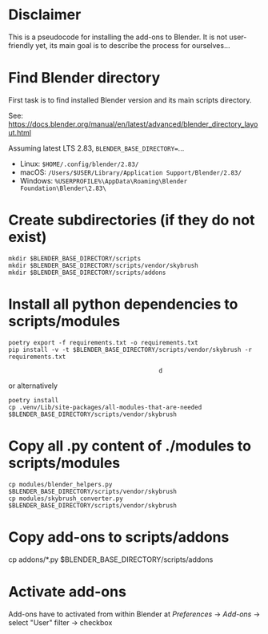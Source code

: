 # Disclaimer

This is a pseudocode for installing the add-ons to Blender.
It is not user-friendly yet, its main goal is to describe the process for ourselves...

# Find Blender directory

First task is to find installed Blender version and its main scripts directory.

See: https://docs.blender.org/manual/en/latest/advanced/blender_directory_layout.html

Assuming latest LTS 2.83, `BLENDER_BASE_DIRECTORY=`...

 * Linux: `$HOME/.config/blender/2.83/`
 * macOS: `/Users/$USER/Library/Application Support/Blender/2.83/`
 * Windows: `%USERPROFILE%\AppData\Roaming\Blender Foundation\Blender\2.83\`

# Create subdirectories (if they do not exist)

```
mkdir $BLENDER_BASE_DIRECTORY/scripts
mkdir $BLENDER_BASE_DIRECTORY/scripts/vendor/skybrush
mkdir $BLENDER_BASE_DIRECTORY/scripts/addons
```

# Install all python dependencies to scripts/modules

```
poetry export -f requirements.txt -o requirements.txt
pip install -v -t $BLENDER_BASE_DIRECTORY/scripts/vendor/skybrush -r requirements.txt
```
                                              d
or alternatively

```
poetry install
cp .venv/Lib/site-packages/all-modules-that-are-needed $BLENDER_BASE_DIRECTORY/scripts/vendor/skybrush
```

# Copy all .py content of ./modules to scripts/modules

```
cp modules/blender_helpers.py $BLENDER_BASE_DIRECTORY/scripts/vendor/skybrush
cp modules/skybrush_converter.py $BLENDER_BASE_DIRECTORY/scripts/vendor/skybrush
```

# Copy add-ons to scripts/addons

cp addons/*.py $BLENDER_BASE_DIRECTORY/scripts/addons

# Activate add-ons

Add-ons have to activated from within Blender at _Preferences_ -> _Add-ons_ -> select "User" filter -> checkbox